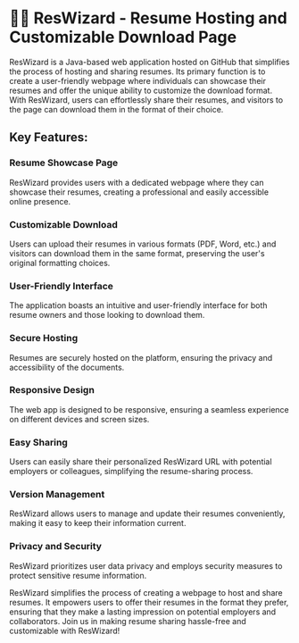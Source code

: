 # 🧙‍♂️ ResWizard - Resume Hosting and Customizable Download Page

ResWizard is a Java-based web application hosted on GitHub that simplifies the process of hosting and sharing resumes. Its primary function is to create a user-friendly webpage where individuals can showcase their resumes and offer the unique ability to customize the download format. With ResWizard, users can effortlessly share their resumes, and visitors to the page can download them in the format of their choice.

## Key Features:

### Resume Showcase Page
ResWizard provides users with a dedicated webpage where they can showcase their resumes, creating a professional and easily accessible online presence.

### Customizable Download
Users can upload their resumes in various formats (PDF, Word, etc.) and visitors can download them in the same format, preserving the user's original formatting choices.

### User-Friendly Interface
The application boasts an intuitive and user-friendly interface for both resume owners and those looking to download them.

### Secure Hosting
Resumes are securely hosted on the platform, ensuring the privacy and accessibility of the documents.

### Responsive Design
The web app is designed to be responsive, ensuring a seamless experience on different devices and screen sizes.

### Easy Sharing
Users can easily share their personalized ResWizard URL with potential employers or colleagues, simplifying the resume-sharing process.

### Version Management
ResWizard allows users to manage and update their resumes conveniently, making it easy to keep their information current.

### Privacy and Security
ResWizard prioritizes user data privacy and employs security measures to protect sensitive resume information.

ResWizard simplifies the process of creating a webpage to host and share resumes. It empowers users to offer their resumes in the format they prefer, ensuring that they make a lasting impression on potential employers and collaborators. Join us in making resume sharing hassle-free and customizable with ResWizard!
